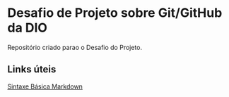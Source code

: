 # Desafio de Projeto sobre Git/GitHub da DIO
Repositório criado parao o Desafio do Projeto.

## Links úteis

[Sintaxe Básica Markdown](https://www.markdownguide.org/basic-syntax/)
